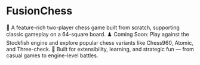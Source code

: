 # FusionChess
🧠 A feature-rich two-player chess game built from scratch, supporting classic gameplay on a 64-square board. ♟️ Coming Soon: Play against the Stockfish engine and explore popular chess variants like Chess960, Atomic, and Three-check. 🔧 Built for extensibility, learning, and strategic fun — from casual games to engine-level battles.
